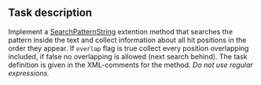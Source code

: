 ## Task description

Implement a [SearchPatternString](SearchByPatternInText/Searcher.cs#L18) extention method that searches the pattern inside the text and  collect information about all hit positions in the order they appear. If `overlap` flag is true collect every position overlapping included, if false no overlapping is allowed (next search behind). The task definition is given in the XML-comments for the method. _Do not use regular expressions._